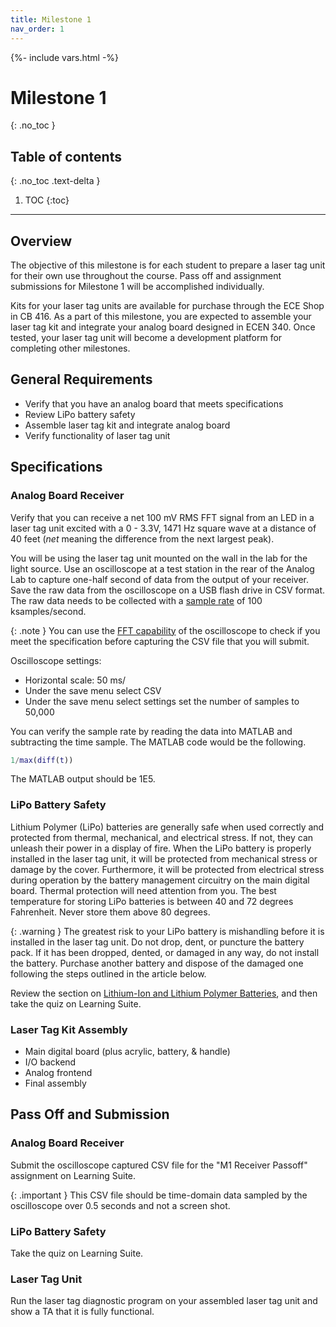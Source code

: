 ```yaml
---
title: Milestone 1
nav_order: 1
---
```

{%- include vars.html -%}

# Milestone 1
{: .no_toc }

## Table of contents
{: .no_toc .text-delta }

1. TOC
{:toc}

-----

## Overview

The objective of this milestone is for each student to prepare a laser
tag unit for their own use throughout the course. Pass off and
assignment submissions for Milestone 1 will be accomplished
individually.

Kits for your laser tag units are available for purchase through the
ECE Shop in CB 416. As a part of this milestone, you are expected to
assemble your laser tag kit and integrate your analog board designed in
ECEN 340. Once tested, your laser tag unit will become a development
platform for completing other milestones.

## General Requirements

  - Verify that you have an analog board that meets specifications
  - Review LiPo battery safety
  - Assemble laser tag kit and integrate analog board
  - Verify functionality of laser tag unit

## Specifications

### Analog Board Receiver

Verify that you can receive a net 100 mV RMS FFT signal from an LED in
a laser tag unit excited with a 0 - 3.3V, 1471 Hz square wave at a
distance of 40 feet (_net_ meaning the difference from the next largest
peak).

You will be using the laser tag unit mounted on the wall in the lab for
the light source. Use an oscilloscope at a test station in the rear of
the Analog Lab to capture one-half second of data from the output of
your receiver. Save the raw data from the oscilloscope on a USB flash
drive in CSV format. The raw data needs to be collected with a [sample
rate](https://youtu.be/I2x_nUwriFQ) of 100 ksamples/second.

{: .note }
You can use the [FFT capability](https://youtu.be/bAspQY1Sg_A?t=33) of
the oscilloscope to check if you meet the specification before
capturing the CSV file that you will submit.

Oscilloscope settings:

  - Horizontal scale: 50 ms/
  - Under the save menu select CSV
  - Under the save menu select settings set the number of samples to
    50,000

You can verify the sample rate by reading the data into MATLAB and
subtracting the time sample. The MATLAB code would be the following.

```m
1/max(diff(t))
```

The MATLAB output should be 1E5.

### LiPo Battery Safety

Lithium Polymer (LiPo) batteries are generally safe when used correctly and protected from thermal, mechanical, and electrical stress. If not, they can unleash their power in a display of fire. When the LiPo battery is properly installed in the laser tag unit, it will be protected from mechanical stress or damage by the cover. Furthermore, it will be protected from electrical stress during operation by the battery management circuitry on the main digital board. Thermal protection will need attention from you. The best temperature for storing LiPo batteries is between 40 and 72 degrees Fahrenheit. Never store them above 80 degrees.

{: .warning }
The greatest risk to your LiPo battery is mishandling before it is installed in the laser tag unit. Do not drop, dent, or puncture the battery pack. If it has been dropped, dented, or damaged in any way, do not install the battery. Purchase another battery and dispose of the damaged one following the steps outlined in the article below.

Review the section on [Lithium-Ion and Lithium Polymer Batteries](https://www.drs.illinois.edu/Page/SafetyLibrary/BatterySafety#LithiumIonAndLithiumPolymerBatteries), and then take the quiz on Learning Suite.

### Laser Tag Kit Assembly
  - Main digital board (plus acrylic, battery, & handle)
  - I/O backend
  - Analog frontend
  - Final assembly

## Pass Off and Submission

### Analog Board Receiver

Submit the oscilloscope captured CSV file for the "M1 Receiver Passoff"
assignment on Learning Suite.

{: .important }
This CSV file should be time-domain data sampled by the
oscilloscope over 0.5 seconds and not a screen shot.

### LiPo Battery Safety

Take the quiz on Learning Suite.

### Laser Tag Unit

Run the laser tag diagnostic program on your assembled laser tag unit and show a TA that it
is fully functional.
